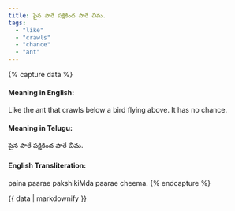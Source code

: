 ```yaml
---
title: పైన పారే పక్షికింద పారే చీమ.
tags:
  - "like"
  - "crawls"
  - "chance"
  - "ant"
---
```


{% capture data %}
#### Meaning in English:
Like the ant that crawls below a bird flying above.
It has no chance.

#### Meaning in Telugu:
పైన పారే పక్షికింద పారే చీమ.

#### English Transliteration:
paina paarae pakshikiMda paarae cheema.
{% endcapture %}

{{ data | markdownify }}

